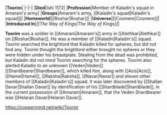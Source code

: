 |**Toorim**|
|-|-|
|**Died**|Ishi 1172|
|**Profession**|Member of Kaladin's squad in Amaram's army|
|**Groups**|Amaram's army, [[Kaladin's squad\|Kaladin's squad]]|
|**Homeworld**|[[Roshar\|Roshar]]|
|**Universe**|[[Cosmere\|Cosmere]]|
|**Introduced In**|*[[The Way of Kings\|The Way of Kings]]*|

**Toorim** was a soldier in [[Amaram\|Amaram's]] army in [[Alethkar\|Alethkar]] on [[Roshar\|Roshar]]. He was a member of [[Kaladin\|Kaladin's]] squad.
Toorim searched the brightlord that Kaladin killed for spheres, but did not find any. Toorim thought the brightlord either brought no spheres or they were hidden under his breastplate. Stealing from the dead was prohibited, but Kaladin did not mind Toorim searching for the spheres.
Toorim also alerted Kaladin to an unknown [[Veden\|Veden]] [[Shardbearer\|Shardbearer]], which killed him, along with [[Acis\|Acis]], [[Hamel\|Hamel]], [[Raksha\|Raksha]], [[Navar\|Navar]] and eleven other members of [[Kaladin\|Kaladin's]] squad. It was later discovered by [[Shallan Davar\|Shallan Davar]] by identification of his [[Shardblade\|Shardblade]], in the current possession of [[Amaram\|Amaram]], that the Veden Shardbearer was [[Helaran Davar\|Helaran Davar]].



https://coppermind.net/wiki/Toorim